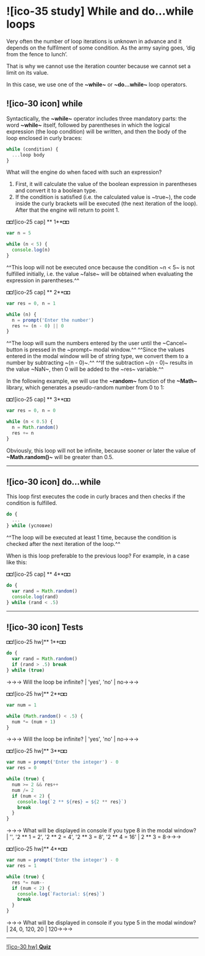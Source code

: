 # ![ico-35 study] While and do...while loops

Very often the number of loop iterations is unknown in advance and it depends on the fulfilment of some condition.
As the army saying goes, ‘dig from the fence to lunch’.

That is why we cannot use the iteration counter because we cannot set a limit on its value.

In this case, we use one of the **~while~** or **~do...while~** loop operators.

## ![ico-30 icon] while

Syntactically, the **~while~** operator includes three mandatory parts: the word **~while~** itself, followed by parentheses in which the logical expression (the loop condition) will be written, and then the body of the loop enclosed in curly braces:

~~~js
while (condition) {
  ...loop body
}
~~~

What will the engine do when faced with such an expression?

1. First, it will calculate the value of the boolean expression in parentheses and convert it to a boolean type.
2. If the condition is satisfied (i.e. the calculated value is ~true~), the code inside the curly brackets will be executed (the next iteration of the loop).
After that the engine will return to point 1.

◘◘![ico-25 cap] ** 1**◘◘

~~~js
var n = 5

while (n < 5) {
  console.log(n)
}
~~~

^^This loop will not be executed once because the condition ~n < 5~ is not fulfilled initially, i.e. the value ~false~ will be obtained when evaluating the expression in parentheses.^^

◘◘![ico-25 cap] ** 2**◘◘

~~~js
var res = 0, n = 1

while (n) {
  n = prompt('Enter the number')
  res += (n - 0) || 0
}
~~~

^^The loop will sum the numbers entered by the user until the ~Cancel~ button is pressed in the ~prompt~ modal window.^^
^^Since the values entered in the modal window will be of string type, we convert them to a number by subtracting ~(n - 0)~.^^
^^If the subtraction ~(n - 0)~ results in the value ~NaN~, then 0 will be added to the ~res~ variable.^^

In the following example, we will use the **~random~** function of the **~Math~** library, which generates a pseudo-random number from 0 to 1:

◘◘![ico-25 cap] ** 3**◘◘

~~~js
var res = 0, n = 0

while (n < 0.5) {
  n = Math.random()
  res += n
}
~~~

Obviously, this loop will not be infinite, because sooner or later the value of **~Math.random()~** will be greater than 0.5.

______________________

## ![ico-30 icon] do...while

This loop first executes the code in curly braces and then checks if the condition is fulfilled.

~~~js
do {
  ...
} while (условие)
~~~

^^The loop will be executed at least 1 time, because the condition is checked after the next iteration of the loop.^^

When is this loop preferable to the previous loop?
For example, in a case like this:

◘◘![ico-25 cap] ** 4**◘◘

~~~js
do {
  var rand = Math.random()
  console.log(rand)
} while (rand < .5)
~~~

______________________________________________________

## ![ico-30 icon] Tests

◘◘![ico-25 hw]** 1**◘◘
~~~js
do {
  var rand = Math.random()
  if (rand > .5) break
} while (true)
~~~

→→→ Will the loop be infinite? | 'yes', 'no' | no→→→

◘◘![ico-25 hw]** 2**◘◘
~~~js
var num = 1

while (Math.random() < .5) {
  num *= (num + 1)
}
~~~

→→→ Will the loop be infinite? | 'yes', 'no' | no→→→

◘◘![ico-25 hw]** 3**◘◘
~~~js
var num = prompt('Enter the integer') - 0
var res = 0

while (true) {
  num >= 2 && res++
  num /= 2
  if (num < 2) {
    console.log(`2 ** ${res} = ${2 ** res}`)
    break
  }
}
~~~

→→→ What will be displayed in console if you type 8 in the modal window? | '', '2 ** 1 = 2', '2 ** 2 = 4', '2 ** 3 = 8', '2 ** 4 = 16' | 2 ** 3 = 8→→→

◘◘![ico-25 hw]** 4**◘◘
~~~js
var num = prompt('Enter the integer') - 0
var res = 1

while (true) {
  res *= num--
  if (num < 2) {
    console.log(`Factorial: ${res}`)
    break
  }
}
~~~

→→→ What will be displayed in console if you type 5 in the modal window? | 24, 0, 120, 20 | 120→→→

________________

[![ico-30 hw] **Quiz**](quiz/while)
